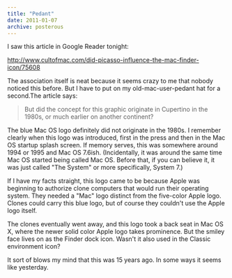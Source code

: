 ```yaml
---
title: "Pedant"
date: 2011-01-07
archive: posterous
---
```


I saw this article in Google Reader tonight:

http://www.cultofmac.com/did-picasso-influence-the-mac-finder-icon/75608

The association itself is neat because it seems crazy to me that nobody noticed this before. But I have to put on my old-mac-user-pedant hat for a second.The article says:

<blockquote>
But did the concept for this graphic originate in Cupertino in the 1980s, or much earlier on another continent?
</blockquote>

The blue Mac OS logo definitely did not originate in the 1980s. I remember clearly when this logo was introduced, first in the press and then in the Mac OS startup splash screen. If memory serves, this was somewhere around 1994 or 1995 and Mac OS 7.6ish. (Incidentally, it was around the same time Mac OS started being called Mac OS. Before that, if you can believe it, it was just called "The System" or more specifically, System 7.)

If I have my facts straight, this logo came to be because Apple was beginning to authorize clone computers that would run their operating system. They needed a "Mac" logo distinct from the five-color Apple logo. Clones could carry this blue logo, but of course they couldn't use the Apple logo itself.

The clones eventually went away, and this logo took a back seat in Mac OS X, where the newer solid color Apple logo takes prominence. But the smiley face lives on as the Finder dock icon. Wasn't it also used in the Classic environment icon?

It sort of blows my mind that this was 15 years ago. In some ways it seems like yesterday.

